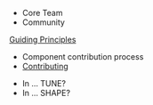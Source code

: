 <lyne-title level="1" text="How we work"></lyne-title>

<lyne-title level="2" text="Code of conduct"></lyne-title>

<lyne-title level="2" text="Who we are"></lyne-title>

  * Core Team
  * Community

<lyne-title level="2" text="Guiding Principles"></lyne-title>

[Guiding Principles](/guidelines/principles/)

<lyne-title level="2" text="Governance model"></lyne-title>

  * Component contribution process
  * [Contributing](/contributing/)

<lyne-title level="2" text="QA"></lyne-title>

  * In ... TUNE?
  * In ... SHAPE?

<lyne-title level="2" text="Metrics"></lyne-title>


<lyne-title level="2" text="What we are working on"></lyne-title>

<lyne-title level="2" text="Roadmap (Where we are going)"></lyne-title>
